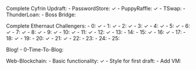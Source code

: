 Complete Cyfrin Updraft: 
    - PasswordStore: ✓
    - PuppyRaffle: ✓
    - TSwap:
    - ThunderLoan:
    - Boss Bridge: 

Complete Ethernaut Challengers:
    - 0: ✓
	- 1: ✓
	- 2: ✓
	- 3: ✓
	- 4: ✓
	- 5: ✓
	- 6: ✓
	- 7: ✓
	- 8: ✓
	- 9: ✓
	- 10: ✓
	- 11: ✓
	- 12: ✓
	- 13: 
	- 14:
	- 15: ✓
	- 16: ✓
	- 17:
	- 18: ✓
	- 19:
	- 20: ✓
	- 21: ✓
	- 22:
	- 23:
	- 24:
	- 25:

Blog!
    - 0-Time-To-Blog:

Web-Blockchain:
    - Basic functionality: ✓
    - Style for first draft:
    - Add VM: 
